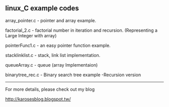 linux_C example codes
-----------------------

array_pointer.c - pointer and array example. 

factorial_2.c -  factorial number in iteration and recursion. (Representing a Large Integer with array)

pointerFunc1.c - an easy pointer function example. 

stacklinklist.c - stack, link list implementation. 

queueArray.c - queue (array Implementaion)

binarytree_rec.c - Binary search tree example -Recursion version

------------------------
For more details, please check out my blog

http://karosesblog.blogspot.tw/
